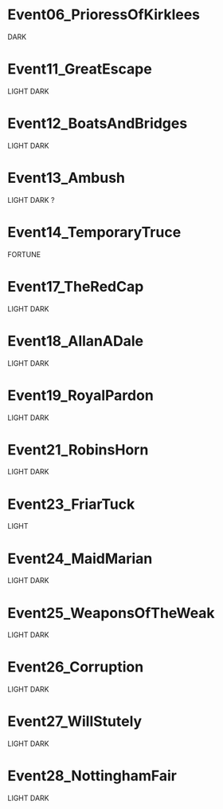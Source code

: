 # Event06_PrioressOfKirklees

DARK


# Event11_GreatEscape

LIGHT
DARK

# Event12_BoatsAndBridges

LIGHT
DARK

# Event13_Ambush

LIGHT
DARK ?

# Event14_TemporaryTruce

FORTUNE

# Event17_TheRedCap

LIGHT
DARK

# Event18_AllanADale

LIGHT
DARK

# Event19_RoyalPardon

LIGHT
DARK

# Event21_RobinsHorn

LIGHT
DARK

# Event23_FriarTuck

LIGHT

# Event24_MaidMarian

LIGHT
DARK

# Event25_WeaponsOfTheWeak

LIGHT
DARK

# Event26_Corruption

LIGHT
DARK

# Event27_WillStutely

LIGHT
DARK

# Event28_NottinghamFair

LIGHT
DARK
